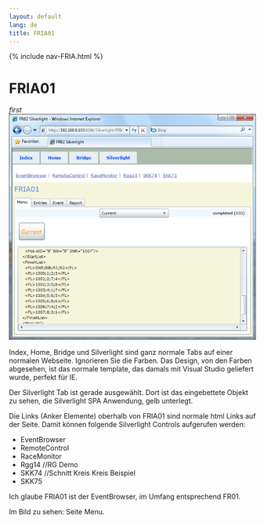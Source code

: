 ```yaml
---
layout: default
lang: de
title: FRIA01
---
```


{% include nav-FRIA.html %}

# FRIA01

*first*<br>
![FRIA01 screenshot](../images/FRIA01.png)

Index, Home, Bridge und Silverlight sind ganz normale Tabs auf einer normalen Webseite.
Ignorieren Sie die Farben. Das Design, von den Farben abgesehen, ist das normale template,
das damals mit Visual Studio geliefert wurde, perfekt für IE.

Der Silverlight Tab ist gerade ausgewählt.
Dort ist das eingebettete Objekt zu sehen, die Silverlight SPA Anwendung, gelb unterlegt.

Die Links (Anker Elemente) oberhalb von FRIA01 sind normale html Links auf der Seite.
Damit können folgende Silverlight Controls aufgerufen werden:

- EventBrowser
- RemoteControl
- RaceMonitor
- Rgg14 //RG Demo
- SKK74 //Schnitt Kreis Kreis Beispiel
- SKK75

Ich glaube FRIA01 ist der EventBrowser, im Umfang entsprechend FR01.

Im Bild zu sehen: Seite Menu.